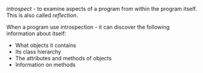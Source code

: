
*introspect* - to examine aspects of a program from within the program itself. This is also called *reflection*.

When a program use introspection - it can discover the following information about itself:

 *  What objects it contains
 *  Its class hierarchy
 *  The attributes and methods of objects
 *  Information on methods

